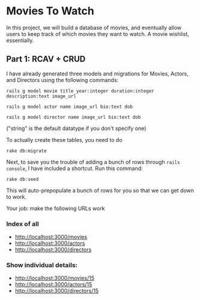 # Movies To Watch

In this project, we will build a database of movies, and eventually allow users to keep track of which movies they want to watch. A movie wishlist, essentially.

## Part 1: RCAV + CRUD

I have already generated three models and migrations for Movies, Actors, and Directors using the following commands:


    rails g model movie title year:integer duration:integer description:text image_url

    rails g model actor name image_url bio:text dob

    rails g model director name image_url bio:text dob

("string" is the default datatype if you don't specify one)

To actually create these tables, you need to do

    rake db:migrate

Next, to save you the trouble of adding a bunch of rows through `rails console`, I have included a shortcut. Run this command:

    rake db:seed

This will auto-prepopulate a bunch of rows for you so that we can get down to work.

Your job: make the following URLs work

### Index of all

 - [http://localhost:3000/movies](http://localhost:3000/movies)
 - [http://localhost:3000/actors](http://localhost:3000/actors)
 - [http://localhost:3000/directors](http://localhost:3000/directors)

### Show individual details:

 - [http://localhost:3000/movies/15](http://localhost:3000/movies/15)
 - [http://localhost:3000/actors/15](http://localhost:3000/actors/15)
 - [http://localhost:3000/directors/15](http://localhost:3000/directors/15)
